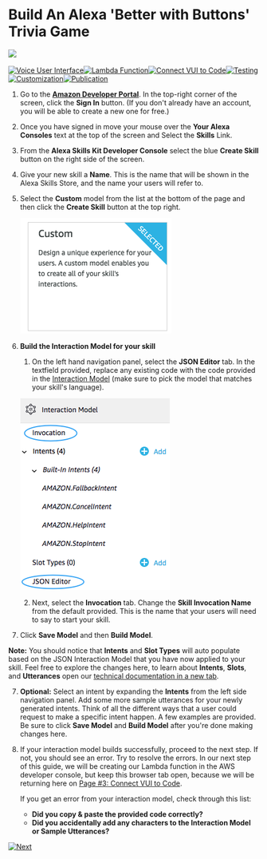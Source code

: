 #  Build An Alexa 'Better with Buttons' Trivia Game
<img src="https://m.media-amazon.com/images/G/01/mobile-apps/dex/alexa/alexa-skills-kit/tutorials/quiz-game/header._TTH_.png" />

[![Voice User Interface](https://m.media-amazon.com/images/G/01/mobile-apps/dex/alexa/alexa-skills-kit/tutorials/navigation/1-on._TTH_.png)](./1-voice-user-interface.md)[![Lambda Function](https://m.media-amazon.com/images/G/01/mobile-apps/dex/alexa/alexa-skills-kit/tutorials/navigation/2-off._TTH_.png)](./2-lambda-function.md)[![Connect VUI to Code](https://m.media-amazon.com/images/G/01/mobile-apps/dex/alexa/alexa-skills-kit/tutorials/navigation/3-off._TTH_.png)](./3-connect-vui-to-code.md)[![Testing](https://m.media-amazon.com/images/G/01/mobile-apps/dex/alexa/alexa-skills-kit/tutorials/navigation/4-off._TTH_.png)](./4-testing.md)[![Customization](https://m.media-amazon.com/images/G/01/mobile-apps/dex/alexa/alexa-skills-kit/tutorials/navigation/5-off._TTH_.png)](./5-customization.md)[![Publication](https://m.media-amazon.com/images/G/01/mobile-apps/dex/alexa/alexa-skills-kit/tutorials/navigation/6-off._TTH_.png)](./6-publication.md)

1.  Go to the **[Amazon Developer Portal](https://developer.amazon.com/alexa)**.  In the top-right corner of the screen, click the **Sign In** button.
(If you don't already have an account, you will be able to create a new one for free.)

2.  Once you have signed in move your mouse over the **Your Alexa Consoles** text at the top of the screen and Select the **Skills** Link.

3.  From the **Alexa Skills Kit Developer Console** select the blue **Create Skill** button on the right side of the screen.

4. Give your new skill a **Name**. This is the name that will be shown in the Alexa Skills Store, and the name your users will refer to.

5. Select the **Custom** model from the list at the bottom of the page and then click the **Create Skill** button at the top right.

   ![JSON Editor](./images/custom.png)

6. **Build the Interaction Model for your skill**
	1. On the left hand navigation panel, select the **JSON Editor** tab. In the textfield provided, replace any existing code with the code provided in the [Interaction Model](../models) (make sure to pick the model that matches your skill's language).

      ![JSON Editor](./images/json.png)

	2. Next, select the **Invocation** tab. Change the **Skill Invocation Name** from the default provided. This is the name that your users will need to say to start your skill.
  3. Click **Save Model** and then **Build Model**.

  **Note:** You should notice that **Intents** and **Slot Types** will auto populate based on the JSON Interaction Model that you have now applied to your skill. Feel free to explore the changes here, to learn about **Intents**, **Slots**, and **Utterances** open our [technical documentation in a new tab](https://developer.amazon.com/docs/custom-skills/create-intents-utterances-and-slots.html).

7. **Optional:** Select an intent by expanding the **Intents** from the left side navigation panel. Add some more sample utterances for your newly generated intents. Think of all the different ways that a user could request to make a specific intent happen. A few examples are provided. Be sure to click **Save Model** and **Build Model** after you're done making changes here.

8. If your interaction model builds successfully, proceed to the next step. If not, you should see an error. Try to resolve the errors. In our next step of this guide, we will be creating our Lambda function in the AWS developer console, but keep this browser tab open, because we will be returning here on [Page #3: Connect VUI to Code](./3-connect-vui-to-code.md).


     If you get an error from your interaction model, check through this list:

     *  **Did you copy & paste the provided code correctly?**
     *  **Did you accidentally add any characters to the Interaction Model or Sample Utterances?**

[![Next](https://m.media-amazon.com/images/G/01/mobile-apps/dex/alexa/alexa-skills-kit/tutorials/general/buttons/button_next_lambda_function._TTH_.png)](./2-lambda-function.md)
